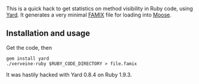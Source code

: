 This is a quick hack to get statistics on method visibility in Ruby code, using [Yard][].
It generates a very minimal [FAMIX][] file for loading into [Moose][].

## Installation and usage

Get the code, then

    gem install yard
    ./verveine-ruby $RUBY_CODE_DIRECTORY > file.famix

It was hastily hacked with Yard 0.8.4 on Ruby 1.9.3.

[yard]: http://yardoc.org/
[famix]: http://www.moosetechnology.org/docs/famix
[moose]: http://www.moosetechnology.org

